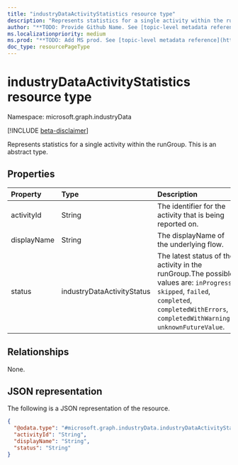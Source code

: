 ```yaml
---
title: "industryDataActivityStatistics resource type"
description: "Represents statistics for a single activity within the runGroup."
author: "**TODO: Provide Github Name. See [topic-level metadata reference](https://aka.ms/msgo?pagePath=API/Document/Guidelines/Metadata)**"
ms.localizationpriority: medium
ms.prod: "**TODO: Add MS prod. See [topic-level metadata reference](https://aka.ms/msgo?pagePath=API/Document/Guidelines/Metadata)**"
doc_type: resourcePageType
---
```


# industryDataActivityStatistics resource type

Namespace: microsoft.graph.industryData

[!INCLUDE [beta-disclaimer](../../includes/beta-disclaimer.md)]

Represents statistics for a single activity within the runGroup.
This is an abstract type.

## Properties
|Property|Type|Description|
|:---|:---|:---|
|activityId|String|The identifier for the activity that is being reported on.|
|displayName|String|The displayName of the underlying flow.|
|status|industryDataActivityStatus|The latest status of the activity in the runGroup.The possible values are: `inProgress`, `skipped`, `failed`, `completed`, `completedWithErrors`, `completedWithWarnings`, `unknownFutureValue`.|

## Relationships
None.

## JSON representation
The following is a JSON representation of the resource.
<!-- {
  "blockType": "resource",
  "@odata.type": "microsoft.graph.industryData.industryDataActivityStatistics"
}
-->
``` json
{
  "@odata.type": "#microsoft.graph.industryData.industryDataActivityStatistics",
  "activityId": "String",
  "displayName": "String",
  "status": "String"
}
```

